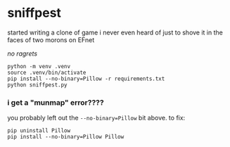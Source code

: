 # sniffpest

started writing a clone of game i never even heard of
just to shove it in the faces of two morons on EFnet

_no ragrets_

```
python -m venv .venv
source .venv/bin/activate
pip install --no-binary=Pillow -r requirements.txt
python sniffpest.py
```

### i get a "munmap" error????
you probably left out the `--no-binary=Pillow` bit above.
to fix:
```
pip uninstall Pillow
pip install --no-binary=Pillow Pillow
```
